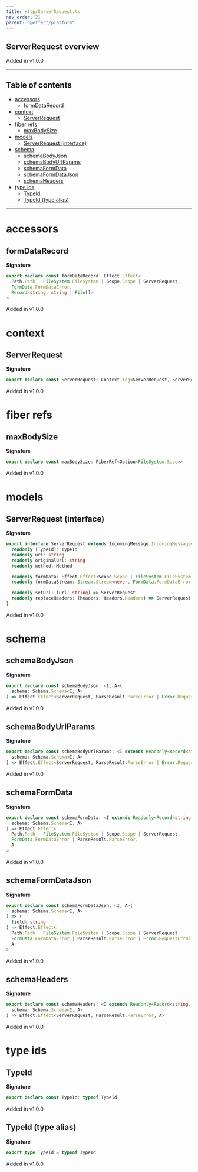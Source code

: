 ```yaml
---
title: Http/ServerRequest.ts
nav_order: 21
parent: "@effect/platform"
---
```


## ServerRequest overview

Added in v1.0.0

---

<h2 class="text-delta">Table of contents</h2>

- [accessors](#accessors)
  - [formDataRecord](#formdatarecord)
- [context](#context)
  - [ServerRequest](#serverrequest)
- [fiber refs](#fiber-refs)
  - [maxBodySize](#maxbodysize)
- [models](#models)
  - [ServerRequest (interface)](#serverrequest-interface)
- [schema](#schema)
  - [schemaBodyJson](#schemabodyjson)
  - [schemaBodyUrlParams](#schemabodyurlparams)
  - [schemaFormData](#schemaformdata)
  - [schemaFormDataJson](#schemaformdatajson)
  - [schemaHeaders](#schemaheaders)
- [type ids](#type-ids)
  - [TypeId](#typeid)
  - [TypeId (type alias)](#typeid-type-alias)

---

# accessors

## formDataRecord

**Signature**

```ts
export declare const formDataRecord: Effect.Effect<
  Path.Path | FileSystem.FileSystem | Scope.Scope | ServerRequest,
  FormData.FormDataError,
  Record<string, string | File[]>
>
```

Added in v1.0.0

# context

## ServerRequest

**Signature**

```ts
export declare const ServerRequest: Context.Tag<ServerRequest, ServerRequest>
```

Added in v1.0.0

# fiber refs

## maxBodySize

**Signature**

```ts
export declare const maxBodySize: FiberRef<Option<FileSystem.Size>>
```

Added in v1.0.0

# models

## ServerRequest (interface)

**Signature**

```ts
export interface ServerRequest extends IncomingMessage.IncomingMessage<Error.RequestError> {
  readonly [TypeId]: TypeId
  readonly url: string
  readonly originalUrl: string
  readonly method: Method

  readonly formData: Effect.Effect<Scope.Scope | FileSystem.FileSystem | Path.Path, FormData.FormDataError, FormData>
  readonly formDataStream: Stream.Stream<never, FormData.FormDataError, FormData.Part>

  readonly setUrl: (url: string) => ServerRequest
  readonly replaceHeaders: (headers: Headers.Headers) => ServerRequest
}
```

Added in v1.0.0

# schema

## schemaBodyJson

**Signature**

```ts
export declare const schemaBodyJson: <I, A>(
  schema: Schema.Schema<I, A>
) => Effect.Effect<ServerRequest, ParseResult.ParseError | Error.RequestError, A>
```

Added in v1.0.0

## schemaBodyUrlParams

**Signature**

```ts
export declare const schemaBodyUrlParams: <I extends Readonly<Record<string, string>>, A>(
  schema: Schema.Schema<I, A>
) => Effect.Effect<ServerRequest, ParseResult.ParseError | Error.RequestError, A>
```

Added in v1.0.0

## schemaFormData

**Signature**

```ts
export declare const schemaFormData: <I extends Readonly<Record<string, string | readonly File[]>>, A>(
  schema: Schema.Schema<I, A>
) => Effect.Effect<
  Path.Path | FileSystem.FileSystem | Scope.Scope | ServerRequest,
  FormData.FormDataError | ParseResult.ParseError,
  A
>
```

Added in v1.0.0

## schemaFormDataJson

**Signature**

```ts
export declare const schemaFormDataJson: <I, A>(
  schema: Schema.Schema<I, A>
) => (
  field: string
) => Effect.Effect<
  Path.Path | FileSystem.FileSystem | Scope.Scope | ServerRequest,
  FormData.FormDataError | ParseResult.ParseError | Error.RequestError,
  A
>
```

Added in v1.0.0

## schemaHeaders

**Signature**

```ts
export declare const schemaHeaders: <I extends Readonly<Record<string, string>>, A>(
  schema: Schema.Schema<I, A>
) => Effect.Effect<ServerRequest, ParseResult.ParseError, A>
```

Added in v1.0.0

# type ids

## TypeId

**Signature**

```ts
export declare const TypeId: typeof TypeId
```

Added in v1.0.0

## TypeId (type alias)

**Signature**

```ts
export type TypeId = typeof TypeId
```

Added in v1.0.0
